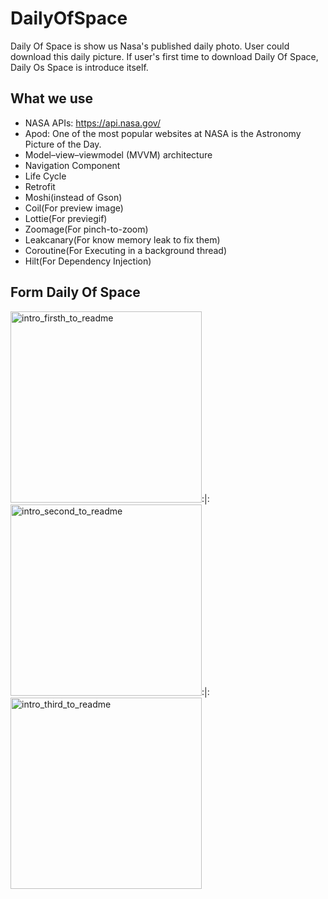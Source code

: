 # DailyOfSpace
Daily Of Space is show us Nasa's published daily photo. User could download this daily picture. If user's first time to download Daily Of Space, Daily Os Space is introduce  itself.

## What we use 
- NASA APIs: https://api.nasa.gov/ 
- Apod: One of the most popular websites at NASA is the Astronomy Picture of the Day. 
- Model–view–viewmodel (MVVM) architecture 
- Navigation Component
- Life Cycle
- Retrofit
- Moshi(instead of Gson)
- Coil(For preview image)
- Lottie(For previegif)
- Zoomage(For pinch-to-zoom)
- Leakcanary(For know memory leak to fix them)
- Coroutine(For Executing in a background thread)
- Hilt(For Dependency Injection)

## Form Daily Of Space

<img width="306" alt="intro_firsth_to_readme" src="https://user-images.githubusercontent.com/27770096/147878539-af12f508-f5a2-4bdf-a191-78db1a8f2208.png">:|:
<img width="306" alt="intro_second_to_readme" src="https://user-images.githubusercontent.com/27770096/147878545-7c211c92-b31f-4fc1-828b-4fb11d421da2.png">:|:
<img width="306" alt="intro_third_to_readme" src="https://user-images.githubusercontent.com/27770096/147878557-b7c11833-09d4-42db-a4dc-9ad4dbe84730.png">


